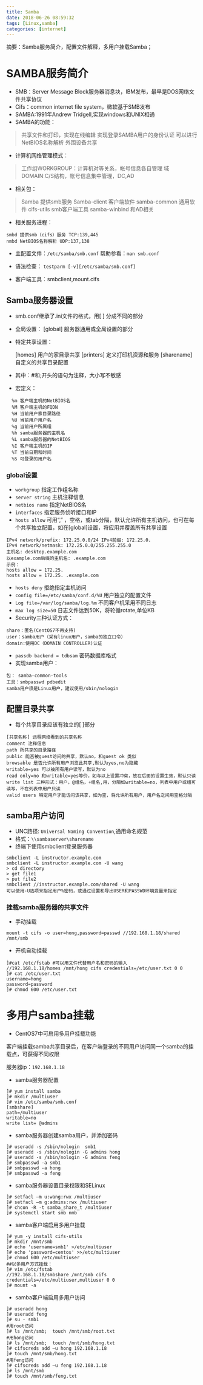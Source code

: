 ```yaml
---
title: Samba
date: 2018-06-26 08:59:32
tags: [Linux,samba]
categories: [internet]
---
```


摘要：Samba服务简介，配置文件解释，多用户挂载Samba；

# SAMBA服务简介

- SMB：Server Message Block服务器消息块，IBM发布，最早是DOS网络文件共享协议
- Cifs：common internet file system，微软基于SMB发布
- SAMBA:1991年Andrew Tridgell,实现windows和UNIX相通
- SAMBA的功能：

>  共享文件和打印，实现在线编辑
>  实现登录SAMBA用户的身份认证
>  可以进行NetBIOS名称解析
>  外围设备共享

- 计算机网络管理模式：

> 工作组WORKGROUP：计算机对等关系，帐号信息各自管理
> 域DOMAIN:C/S结构，帐号信息集中管理，DC,AD

- 相关包：

> Samba 提供smb服务
> Samba-client 客户端软件
> samba-common 通用软件
> cifs-utils smb客户端工具
> samba-winbind 和AD相关

- 相关服务进程：

```
smbd 提供smb（cifs）服务 TCP:139,445
nmbd NetBIOS名称解析 UDP:137,138
```
- 主配置文件：`/etc/samba/smb.conf`  帮助参看：`man smb.conf`

- 语法检查： `testparm [-v][/etc/samba/smb.conf]`

- 客户端工具：smbclient,mount.cifs

## Samba服务器设置

- smb.conf继承了.ini文件的格式，用[ ] 分成不同的部分
- 全局设置：
  [global] 服务器通用或全局设置的部分

- 特定共享设置：

  [homes] 用户的家目录共享
  [printers] 定义打印机资源和服务
  [sharename] 自定义的共享目录配置
- 其中：#和;开头的语句为注释，大小写不敏感
- 宏定义：

```
  %m 客户端主机的NetBIOS名 
  %M 客户端主机的FQDN
  %H 当前用户家目录路径 
  %U 当前用户用户名
  %g 当前用户所属组  
  %h samba服务器的主机名
  %L samba服务器的NetBIOS
  %I 客户端主机的IP
  %T 当前日期和时间 
  %S 可登录的用户名
```
### global设置
- `workgroup` 指定工作组名称
- `server string` 主机注释信息
- `netbios name` 指定NetBIOS名
- `interfaces` 指定服务侦听接口和IP
- `hosts allow` 可用“,” ，空格，或tab分隔，默认允许所有主机访问，也可在每个共享独立配置，如在[global]设置，将应用并覆盖所有共享设置

```
IPv4 network/prefix: 172.25.0.0/24 IPv4前缀: 172.25.0.
IPv4 network/netmask: 172.25.0.0/255.255.255.0
主机名: desktop.example.com
以example.com后缀的主机名: .example.com
示例：
hosts allow = 172.25.
hosts allow = 172.25. .example.com
```
- `hosts deny` 拒绝指定主机访问
- `config file=/etc/samba/conf.d/%U` 用户独立的配置文件
- `Log file=/var/log/samba/log.%m` 不同客户机采用不同日志
- `max log size=50` 日志文件达到50K，将轮循rotate,单位KB
- Security三种认证方式：

```
share：匿名(CentOS7不再支持)
user：samba用户（采有linux用户，samba的独立口令）
domain:使用DC（DOMAIN CONTROLLER)认证
```
- `passdb backend = tdbsam` 密码数据库格式
- 实现samba用户：

```
包： samba-common-tools
工具：smbpasswd pdbedit
samba用户须是Linux用户，建议使用/sbin/nologin
```

## 配置目录共享

- 每个共享目录应该有独立的[ ]部分

```
[共享名称] 远程网络看到的共享名称
comment 注释信息
path 所共享的目录路径
public 能否被guest访问的共享，默认no，和guest ok 类似
browsable 是否允许所有用户浏览此共享,默认为yes,no为隐藏
writable=yes 可以被所有用户读写，默认为no
read only=no 和writable=yes等价，如与以上设置冲突，放在后面的设置生效，默认只读
write list 三种形式：用户，@组名，+组名,用，分隔如writable=no，列表中用户或组可读写，不在列表中用户只读
valid users 特定用户才能访问该共享，如为空，将允许所有用户，用户名之间用空格分隔
```
## samba用户访问

- UNC路径: `Universal Naming Convention`,通用命名规范
- 格式：`\\sambaserver\sharename`
- 终端下使用smbclient登录服务器

```
smbclient -L instructor.example.com
smbclient -L instructor.example.com -U wang
> cd directory
> get file1
> put file2
smbclient //instructor.example.com/shared -U wang
可以使用-U选项来指定用户%密码，或通过设置和导出USER和PASSWD环境变量来指定
```
### 挂载samba服务器的共享文件

- 手动挂载

```
mount -t cifs -o user=hong,password=passwd //192.168.1.18/shared /mnt/smb
```
- 开机自动挂载

```
]#cat /etc/fstab #可以用文件代替用户名和密码的输入
//192.168.1.18/homes /mnt/hong cifs credentials=/etc/user.txt 0 0
]# cat /etc/user.txt
username=hong
password=password
]# chmod 600 /etc/user.txt
```
# 多用户samba挂载

- CentOS7中可启用多用户挂载功能

客户端挂载samba共享目录后，在客户端登录的不同用户访问同一个samba的挂载点，可获得不同权限

服务器ip：`192.168.1.18`

- samba服务器配置

```
]# yum install samba
]# mkdir /multiuser
]# vim /etc/samba/smb.conf
[smbshare]
path=/multiuser
writable=no
write list= @admins
```
-  samba服务器创建samba用户，并添加密码

```
]# useradd -s /sbin/nologin  smb1
]# useradd -s /sbin/nologin -G admins hong
]# useradd -s /sbin/nologin -G admins feng
]# smbpasswd -a smb1
]# smbpasswd -a hong
]# smbpasswd -a feng
```

- samba服务器设置目录权限和SELinux

```
]# setfacl –m u:wang:rwx /multiuser
]# setfacl –m g:admins:rwx /multiuser
]# chcon -R -t samba_share_t /multiuser
]# systemctl start smb nmb
```
- samba客户端启用多用户挂载

```
]# yum -y install cifs-utils
]# mkdir /mnt/smb
]# echo 'username=smb1' >/etc/multiuser
]# echo 'password=centos' >>/etc/multiuser
]# chmod 600 /etc/multiuser
##以多用户方式挂载：
]# vim /etc/fstab
//192.168.1.18/smbshare /mnt/smb cifs credentials=/etc/multiuser,multiuser 0 0
]# mount -a
```
- samba客户端启用多用户访问

```
]# useradd hong 
]# useradd feng
]# su - smb1
#用root访问
]# ls /mnt/smb;  touch /mnt/smb/root.txt
#用hong访问
]# ls /mnt/smb;  touch /mnt/smb/hong.txt
]# cifscreds add –u hong 192.168.1.18
]# touch /mnt/smb/hong.txt
#用feng访问
]# cifscreds add –u feng 192.168.1.18
]# ls /mnt/smb
]# touch /mnt/smb/feng.txt
```

